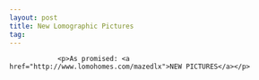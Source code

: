 ```yaml
---
layout: post
title: New Lomographic Pictures
tag: 
---
```



                <p>As promised: <a href="http://www.lomohomes.com/mazedlx">NEW PICTURES</a></p>
            
